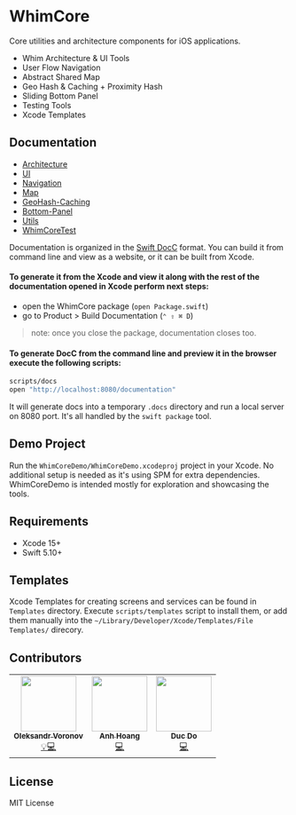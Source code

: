 # WhimCore
<!-- [![codecov](https://codecov.io/gh/maasglobal/whim-ios-core/branch/main/graph/badge.svg?token=9nsaxD0896)](https://codecov.io/gh/maasglobal/whim-ios-core) -->

Core utilities and architecture components for iOS applications.

- Whim Architecture & UI Tools
- User Flow Navigation
- Abstract Shared Map
- Geo Hash & Caching + Proximity Hash
- Sliding Bottom Panel
- Testing Tools
- Xcode Templates

## Documentation

- [Architecture](Sources/WhimCore/Documentation.docc/Architecture.md)
- [UI](Sources/WhimCore/Documentation.docc/UI.md)
- [Navigation](Sources/WhimCore/Documentation.docc/Navigation.md)
- [Map](Sources/WhimCore/Documentation.docc/Map.md)
- [GeoHash-Caching](Sources/WhimCore/Documentation.docc/GeoHash-Caching.md)
- [Bottom-Panel](Sources/WhimCore/Documentation.docc/Bottom-Panel.md)
- [Utils](Sources/WhimCore/Documentation.docc/Utils.md)
- [WhimCoreTest](Sources/WhimCoreTest/Documentation.docc/Documentation.md)

Documentation is organized in the [Swift DocC](https://www.swift.org/documentation/docc) format.
You can build it from command line and view as a website, or it can be built from Xcode.

#### To generate it from the Xcode and view it along with the rest of the documentation opened in Xcode perform next steps:
- open the WhimCore package (`open Package.swift`)
- go to Product > Build Documentation (`⌃ ⇧ ⌘ D`)
> note: once you close the package, documentation closes too.

#### To generate DocC from the command line and preview it in the browser execute the following scripts:
```bash
scripts/docs
open "http://localhost:8080/documentation"
```
It will generate docs into a temporary `.docs` directory and run a local server on 8080 port. It's all handled by the `swift package` tool.

## Demo Project

Run the `WhimCoreDemo/WhimCoreDemo.xcodeproj` project in your Xcode.
No additional setup is needed as it's using SPM for extra dependencies.
WhimCoreDemo is intended mostly for exploration and showcasing the tools.

## Requirements

- Xcode 15+
- Swift 5.10+

## Templates

Xcode Templates for creating screens and services can be found in `Templates` directory.
Execute `scripts/templates` script to install them, or add them manually into the `~/Library/Developer/Xcode/Templates/File Templates/` direcory.

## Contributors
<!-- ALL-CONTRIBUTORS-LIST:START - Do not remove or modify this section -->
<table>
  <tr>
    <td align="center"><a href="https://github.com/a-voronov"><img src="https://avatars.githubusercontent.com/u/11717236?v=4" width="100px;" alt=""/><br /><sub><b>Oleksandr Voronov</b></sub></a><br /><a href="https://github.com/maasglobal/whim-ios-core/commits?author=a-voronov" title="Idea & Implementation">💡💻</a></td>
    <td align="center"><a href="https://github.com/kanh296"><img src="https://avatars.githubusercontent.com/u/93093745?v=4" width="100px;" alt=""/><br /><sub><b>Anh Hoang</b></sub></a><br /><a href="https://github.com/maasglobal/whim-ios-core/commits?author=kanh296" title="Code">💻</a></td>
    <td align="center"><a href="https://github.com/volatilegg"><img src="https://avatars.githubusercontent.com/u/3374348?v=4" width="100px;" alt=""/><br /><sub><b>Duc Do</b></sub></a><br /><a href="https://github.com/maasglobal/whim-ios-core/commits?author=volatilegg" title="Code">💻</a></td>
  </tr>
</table>


## License

MIT License
